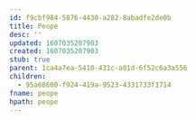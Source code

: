 ```yaml
---
id: f9cbf984-5876-4430-a282-8abadfe2de0b
title: Peope
desc: ''
updated: 1607035207903
created: 1607035207903
stub: true
parent: 1ca4a7ea-5410-431c-a01d-6f52c6a3a556
children:
  - 95a68600-f924-419a-9523-4331733f1714
fname: peope
hpath: peope
---
```



